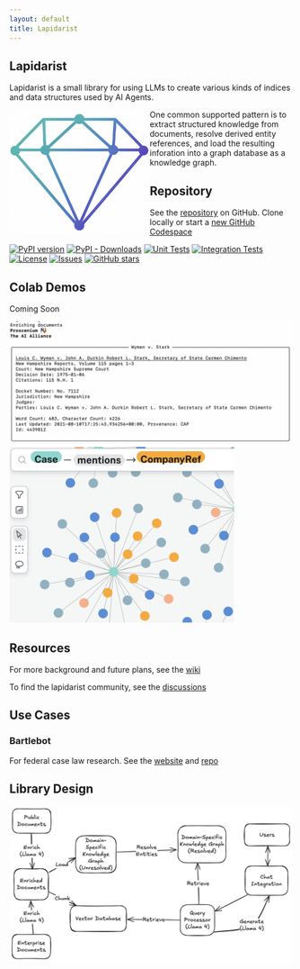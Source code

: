 ```yaml
---
layout: default  
title: Lapidarist
---
```


## Lapidarist

Lapidarist is a small library for using LLMs to create
various kinds of indices and data structures used by AI Agents.

<img src="./assets/images/gem_graph.png" align="left" width="250px" alt="gem graph"/>

One common supported pattern is to extract structured
knowledge from documents, resolve derived entity references,
and load the resulting inforation into a graph database as a
knowledge graph.

## Repository

See the [repository](https://github.com/The-AI-Alliance/lapidarist) on GitHub.
Clone locally or start a [new GitHub Codespace](https://github.com/codespaces/new/The-AI-Alliance/lapidarist)

[![PyPI version](https://img.shields.io/pypi/v/lapidarist.svg)](https://pypi.org/project/lapidarist/)
[![PyPI - Downloads](https://img.shields.io/pypi/dm/lapidarist)](https://pypi.org/project/lapidarist/)
[![Unit Tests](https://github.com/The-AI-Alliance/lapidarist/actions/workflows/unit-tests.yml/badge.svg?branch=main)](https://github.com/The-AI-Alliance/lapidarist/actions/workflows/unit-tests.yml?query=branch%3Amain)
[![Integration Tests](https://github.com/The-AI-Alliance/lapidarist/actions/workflows/integration-tests.yml/badge.svg?branch=main)](https://github.com/The-AI-Alliance/lapidarist/actions/workflows/integration-tests.yml?query=branch%3Amain)
[![License](https://img.shields.io/github/license/The-AI-Alliance/lapidarist)](https://github.com/The-AI-Alliance/lapidarist/tree/main?tab=Apache-2.0-1-ov-file#readme)
[![Issues](https://img.shields.io/github/issues/The-AI-Alliance/lapidarist)](https://github.com/The-AI-Alliance/lapidarist/issues)
[![GitHub stars](https://img.shields.io/github/stars/The-AI-Alliance/lapidarist?style=social)](https://github.com/The-AI-Alliance/lapidarist/stargazers)

## Colab Demos

Coming Soon

<img src="./assets/images/enrich.png" width="600px" alt="legal kg"/>

<img src="./assets/images/legal_kg.png" width="400px" alt="legal kg"/>

## Resources

For more background and future plans, see the [wiki](https://github.com/The-AI-Alliance/lapidarist/wiki)

To find the lapidarist community, see the [discussions](https://github.com/The-AI-Alliance/lapidarist/discussions)

## Use Cases

### Bartlebot

For federal case law research.  See the [website](https://the-ai-alliance.github.io/bartlebot/) and [repo](https://github.com/The-AI-Alliance/bartlebot)

## Library Design

<img src="./assets/images/kg_diagram.png" width="600px" alt="kg diagram"/>

